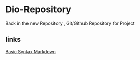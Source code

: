 # Dio-Repository
Back in the new Repository , 
Git/Github
Repository for Project 


## links
[ Basic Syntax  Markdown ]( https://markdownlivepreview.com/)


